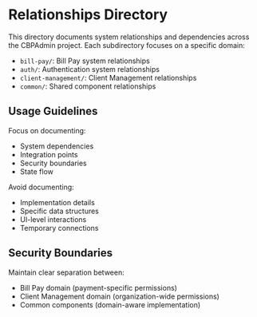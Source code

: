 # Relationships Directory

This directory documents system relationships and dependencies across the CBPAdmin project. Each subdirectory focuses on a specific domain:

- `bill-pay/`: Bill Pay system relationships
- `auth/`: Authentication system relationships
- `client-management/`: Client Management relationships
- `common/`: Shared component relationships

## Usage Guidelines

Focus on documenting:
- System dependencies
- Integration points
- Security boundaries
- State flow

Avoid documenting:
- Implementation details
- Specific data structures
- UI-level interactions
- Temporary connections

## Security Boundaries

Maintain clear separation between:
- Bill Pay domain (payment-specific permissions)
- Client Management domain (organization-wide permissions)
- Common components (domain-aware implementation)
